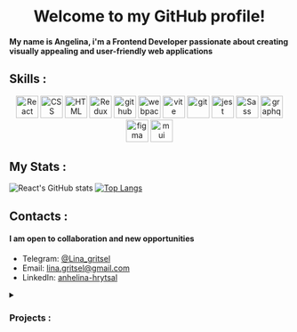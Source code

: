 
<div align="center">
  
# Welcome to my GitHub profile!
  
</div>

#### My name is Angelina, i'm a Frontend Developer passionate about creating visually appealing and user-friendly web applications

## Skills :
<div align="center">
  <img src="https://img.shields.io/badge/-React-000000?style=for-the-badge&logo=react&logoColor=0000000" alt="React" height="40px">
  <img src="https://img.shields.io/badge/-typescript-000000?style=for-the-badge&logo=typescript&&logoColor=0000000" alt="CSS" height="40px">
  <img src="https://img.shields.io/badge/-javascript-000000?style=for-the-badge&logo=javascript&&logoColor=0000000" alt="HTML" height="40px">
  <img src="https://img.shields.io/badge/-Redux-000000?style=for-the-badge&logo=redux&logoColor=blueviolet" alt="Redux" height="40px">
  <img src="https://img.shields.io/badge/-github-000000?style=for-the-badge&logo=github&logoColor=0000000" alt="github" height="40px">
  <img src="https://img.shields.io/badge/-webpack-000000?style=for-the-badge&logo=webpack&&logoColor=0000000" alt="webpack" height="40px">
  <img src="https://img.shields.io/badge/-vite-000000?style=for-the-badge&logo=vite&&logoColor=0000000" alt="vite" height="40px">
  <img src="https://img.shields.io/badge/-git-000000?style=for-the-badge&logo=git&&logoColor=0000000" alt="git" height="40px">
  <img src="https://img.shields.io/badge/-jest-000000?style=for-the-badge&logo=jest&&logoColor=critical" alt="jest" height="40px">
  <img src="https://img.shields.io/badge/-sass-000000?style=for-the-badge&logo=Sass&&logoColor=0000000" alt="Sass" height="40px">
  <img src="https://img.shields.io/badge/-graphql-000000?style=for-the-badge&logo=graphql&&logoColor=ff69b4" alt="graphql" height="40px">
  <img src="https://img.shields.io/badge/-figma-000000?style=for-the-badge&logo=figma&&logoColor=orange" alt="figma" height="40px">
  <img src="https://img.shields.io/badge/-mui-000000?style=for-the-badge&logo=mui&&logoColor=0000000" alt="mui" height="40px">
</div>

## My Stats :
  <div height="90px"> 
  
  ![React's GitHub stats](https://github-readme-stats.vercel.app/api?username=lina-gritsel&show_icons=true&theme=vision-friendly-dark)
  [![Top Langs](https://github-readme-stats.vercel.app/api/top-langs/?username=lina-gritsel&layout=compact&theme=vision-friendly-dark)](https://github.com/lina-gritsel/github-readme-stats)

</div>
 
  ## Contacts :
  #### I am open to collaboration and new opportunities
  
  - Telegram: [@Lina_gritsel](https://t.me/Lina_gritsel)
  - Email: [lina.gritsel@gmail.com](mailto:lina.gritsel@gmail.com)
  - LinkedIn: [anhelina-hrytsal](https://www.linkedin.com/in/anhelina-hrytsal/)

<details> 
  <summary><h3>Projects :</h3></summary>
    <p>  
      
* Clone Social-network: [Social-network](https://social-network-6bm4-git-development-lina-gritsel.vercel.app/)
  ([Source code](https://github.com/lina-gritsel/social-network))
* GraphiQL-app: [GraphiQL](https://graphiql-app-rs-school.vercel.app/)
  ([Source code](https://github.com/lina-gritsel/graphiql-app))
* Online-store app: [Online-store](https://pashashchuka-linagritsel-online-store.netlify.app/)
  ([Source code](https://github.com/lina-gritsel/online-store))
* Job-search app: [Job-search](https://startup-summer-3hlu-l6fwk2myz-lina-gritsel.vercel.app/)
  ([Source code](https://github.com/lina-gritsel/job-search-app))
  </p>
</details>

